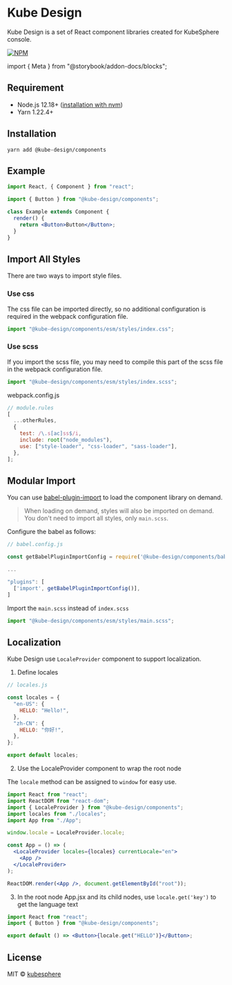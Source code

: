 # Kube Design

Kube Design is a set of React component libraries created for KubeSphere console.

[![NPM](https://img.shields.io/npm/v/@kube-design/components.svg)](https://www.npmjs.com/package/@kube-design/components)

import { Meta } from "@storybook/addon-docs/blocks";

<Meta title="Foundation/Introduction" />

## Requirement

- Node.js 12.18+ ([installation with nvm](https://github.com/creationix/nvm#usage))
- Yarn 1.22.4+

## Installation

```shell
yarn add @kube-design/components
```

## Example

```jsx
import React, { Component } from "react";

import { Button } from "@kube-design/components";

class Example extends Component {
  render() {
    return <Button>Button</Button>;
  }
}
```

## Import All Styles

There are two ways to import style files.

### Use css

The css file can be imported directly, so no additional configuration is required in the webpack configuration file.

```jsx
import "@kube-design/components/esm/styles/index.css";
```

### Use scss

If you import the scss file, you may need to compile this part of the scss file in the webpack configuration file.

```jsx
import "@kube-design/components/esm/styles/index.scss";
```

webpack.config.js

```js
// module.rules
[
  ...otherRules,
  {
    test: /\.s[ac]ss$/i,
    include: root("node_modules"),
    use: ["style-loader", "css-loader", "sass-loader"],
  },
];
```

## Modular Import

You can use [babel-plugin-import](https://github.com/ant-design/babel-plugin-import) to load the component library on demand.

> When loading on demand, styles will also be imported on demand. You don't need to import all styles, only `main.scss`.

Configure the babel as follows:

```js
// babel.config.js

const getBabelPluginImportConfig = require('@kube-design/components/babel.plugin.import')

...

"plugins": [
  ['import', getBabelPluginImportConfig()],
]
```

Import the `main.scss` instead of `index.scss`

```jsx
import "@kube-design/components/esm/styles/main.scss";
```

## Localization

Kube Design use `LocaleProvider` component to support localization.

1. Define locales

```js
// locales.js

const locales = {
  "en-US": {
    HELLO: "Hello!",
  },
  "zh-CN": {
    HELLO: "你好!",
  },
};

export default locales;
```

2. Use the LocaleProvider component to wrap the root node

The `locale` method can be assigned to `window` for easy use.

```jsx
import React from "react";
import ReactDOM from "react-dom";
import { LocaleProvider } from "@kube-design/components";
import locales from "./locales";
import App from "./App";

window.locale = LocaleProvider.locale;

const App = () => (
  <LocaleProvider locales={locales} currentLocale="en">
    <App />
  </LocaleProvider>
);

ReactDOM.render(<App />, document.getElementById("root"));
```

3. In the root node App.jsx and its child nodes, use `locale.get('key')` to get the language text

```jsx
import React from "react";
import { Button } from "@kube-design/components";

export default () => <Button>{locale.get("HELLO")}</Button>;
```

## License

MIT © [kubesphere](https://github.com/kubesphere)